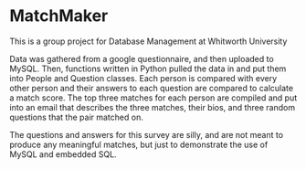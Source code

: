 # MatchMaker
This is a group project for Database Management at Whitworth University

Data was gathered from a google questionnaire, and then uploaded to MySQL. Then, functions written in Python pulled the data in and put them into People and Question classes.  Each person is compared with every other person and their answers to each question are compared to calculate a match score.  The top three matches for each person are compiled and put into an email that describes the three matches, their bios, and three random questions that the pair matched on.

The questions and answers for this survey are silly, and are not meant to produce any meaningful matches, but just to demonstrate the use of MySQL and embedded SQL.
